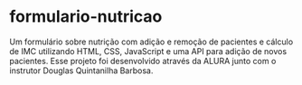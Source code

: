 # formulario-nutricao
Um formulário sobre nutrição com adição e remoção de pacientes e cálculo de IMC utilizando HTML, CSS, JavaScript e uma API para adição de novos pacientes.
Esse projeto foi desenvolvido através da ALURA junto com o instrutor Douglas Quintanilha Barbosa.
